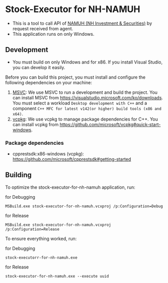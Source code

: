 # Stock-Executor for NH-NAMUH

* This is a tool to call API of [NAMUH (NH Investment & Securities)](https://www.mynamuh.com) by request received from agent.
* This application runs on only Windows.

## Development

* You must build on only Windows and for x86. If you install Visual Studio, you can develop it easily.

Before you can build this project, you must install and configure the following dependencies on your machine:

1. [MSVC](https://visualstudio.microsoft.com): We use MSVC to run a development and build the project.
   You can install MSVC from <https://visualstudio.microsoft.com/ko/downloads>.
   You must select a workload `Desktop development with C++` and a component `C++ MFC for latest v142(or higher) build tools (x86 and x64)`.
2. [vcpkg](https://github.com/microsoft/vcpkg): We use vcpkg to manage package dependencies for C++.
   You can install vcpkg from <https://github.com/microsoft/vcpkg#quick-start-windows>.

### Package dependencies

* cpprestsdk:x86-windows (vcpkg): <https://github.com/microsoft/cpprestsdk#getting-started>

## Building

To optimize the stock-executor-for-nh-namuh application, run:

for Debugging
```
MSBuild.exe stock-executor-for-nh-namuh.vcxproj /p:Configuration=Debug
```

for Release

```
MSBuild.exe stock-executor-for-nh-namuh.vcxproj /p:Configuration=Release
```

To ensure everything worked, run:

for Debugging
```
stock-executorr-for-nh-namuh.exe
```

for Release

```
stock-executor-for-nh-namuh.exe --execute uuid
```